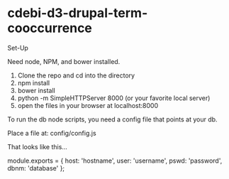 cdebi-d3-drupal-term-cooccurrence
=================================

Set-Up

Need node, NPM, and bower installed.

1. Clone the repo and cd into the directory
2. npm install
3. bower install
4. python -m SimpleHTTPServer 8000 (or your favorite local server)
5. open the files in your browser at localhost:8000

To run the db node scripts, you need a config file that points at your db.

Place a file at: config/config.js

That looks like this...

module.exports = {
  host: 'hostname',
  user: 'username',
  pswd: 'password',
  dbnm: 'database'
};
